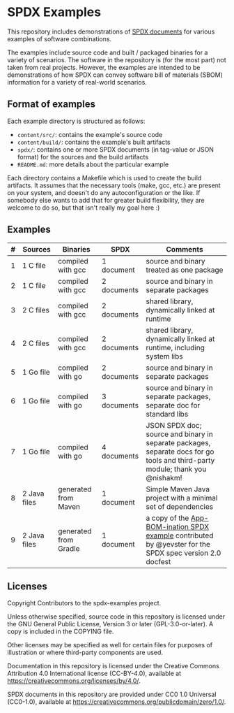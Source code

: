 # SPDX Examples

This repository includes demonstrations of [SPDX documents](https://spdx.dev) for various examples of software combinations.

The examples include source code and built / packaged binaries for a variety of scenarios. The software in the repository is (for the most part) not taken from real projects. However, the examples are intended to be demonstrations of how SPDX can convey software bill of materials (SBOM) information for a variety of real-world scenarios.

## Format of examples

Each example directory is structured as follows:

- `content/src/`: contains the example's source code
- `content/build/`: contains the example's built artifacts
- `spdx/`: contains one or more SPDX documents (in tag-value or JSON format) for the sources and the build artifacts
- `README.md`: more details about the particular example

Each directory contains a Makefile which is used to create the build artifacts. It assumes that the necessary tools (make, gcc, etc.) are present on your system, and doesn't do any autoconfiguration or the like. If somebody else wants to add that for greater build flexibility, they are welcome to do so, but that isn't really my goal here  :)

## Examples

|  # | Sources | Binaries | SPDX | Comments |
|----|---------|----------|------|----------|
|  1 | 1 C file|compiled with gcc|1 document|source and binary treated as one package|
|  2 | 1 C file|compiled with gcc|2 documents|source and binary in separate packages|
|  3 | 2 C files|compiled with gcc|2 documents|shared library, dynamically linked at runtime|
|  4 | 2 C files|compiled with gcc|2 documents|shared library, dynamically linked at runtime, including system libs|
|  5 | 1 Go file|compiled with go|2 documents|source and binary in separate packages|
|  6 | 1 Go file|compiled with go|3 documents|source and binary in separate packages, separate doc for standard libs|
|  7 | 1 Go file|compiled with go|4 documents|JSON SPDX doc; source and binary in separate packages, separate docs for go tools and third-party module; thank you @nishakm!|
|  8 | 2 Java files|generated from Maven|1 document|Simple Maven Java project with a minimal set of dependencies|
|  9 | 2 Java files|generated from Gradle|1 document|a copy of the [App-BOM-ination SPDX example](https://github.com/yevster/App-BOM-ination) contributed by @yevster for the SPDX spec version 2.0 docfest|

## Licenses

Copyright Contributors to the spdx-examples project.

Unless otherwise specified, source code in this repository is licensed under the GNU General Public License, Version 3 or later (GPL-3.0-or-later). A copy is included in the COPYING file.

Other licenses may be specified as well for certain files for purposes of illustration or where third-party components are used.

Documentation in this repository is licensed under the Creative Commons Attribution 4.0 International license (CC-BY-4.0), available at https://creativecommons.org/licenses/by/4.0/.

SPDX documents in this repository are provided under CC0 1.0 Universal (CC0-1.0), available at https://creativecommons.org/publicdomain/zero/1.0/.
